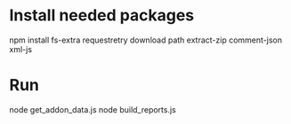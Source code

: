 Install needed packages
=======================

npm install fs-extra requestretry download path extract-zip comment-json xml-js

Run
===

node get_addon_data.js
node build_reports.js